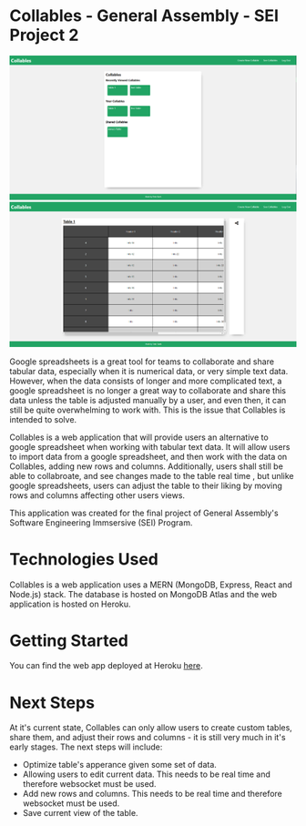 # Collables - General Assembly - SEI Project 2
![Screenshot 1 of Collable](./README-images/Screenshot.png)
![Screenshot 2 of Collable](./README-images/Screenshot2.png)

Google spreadsheets is a great tool for teams to collaborate and share tabular data, especially when it is numerical data, or very simple text data. However, when the data consists of longer and more complicated text, a google spreadsheet is no longer a great way to collaborate and share this data unless the table is adjusted manually by a user, and even then, it can still be quite overwhelming to work with. This is the issue that Collables is intended to solve.

Collables is a web application that will provide users an alternative to google spreadsheet when working with tabular text data. It will allow users to import data from a google spreadsheet, and then work with the data on Collables, adding new rows and columns. Additionally, users shall still be able to collabroate, and see changes made to the table real time , but unlike google spreadsheets, users can adjust the table to their liking by moving rows and columns affecting other users views.

This application was created for the final project of General Assembly's Software Engineering Immsersive (SEI) Program.

# Technologies Used
Collables is a web application uses a MERN (MongoDB, Express, React and Node.js) stack. The database is hosted on MongoDB Atlas and the web application is hosted on Heroku.

# Getting Started
You can find the web app deployed at Heroku [here](https://collable.herokuapp.com/).

# Next Steps
At it's current state, Collables can only allow users to create custom tables, share them, and adjust their rows and columns - it is still very much in it's early stages. The next steps will include:
- Optimize table's apperance given some set of data.
- Allowing users to edit current data. This needs to be real time and therefore websocket must be used.
- Add new rows and columns. This needs to be real time and therefore websocket must be used.
- Save current view of the table.